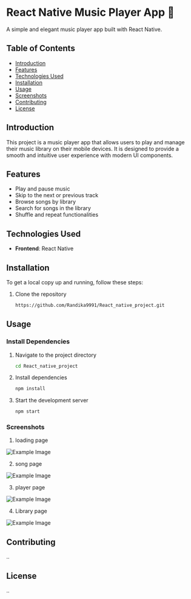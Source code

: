 # React Native Music Player App 🎵

A simple and elegant music player app built with React Native.

## Table of Contents
- [Introduction](#introduction)
- [Features](#features)
- [Technologies Used](#technologies-used)
- [Installation](#installation)
- [Usage](#usage)
- [Screenshots](#screenshots)
- [Contributing](#contributing)
- [License](#license)

## Introduction
This project is a music player app that allows users to play and manage their music library on their mobile devices. It is designed to provide a smooth and intuitive user experience with modern UI components.

## Features
- Play and pause music
- Skip to the next or previous track
- Browse songs by library
- Search for songs in the library
- Shuffle and repeat functionalities

## Technologies Used

- **Frontend**: React Native

## Installation
To get a local copy up and running, follow these steps:

1. Clone the repository
   ```sh
   https://github.com/Randika9991/React_native_project.git

## Usage

### Install Dependencies
1. Navigate to the project directory
   ```sh
   cd React_native_project

2. Install dependencies
   ```sh
   npm install
   
1. Start the development server
   ```sh
   npm start

### Screenshots

   1. loading page

   ![Example Image](https://github.com/Randika9991/React_native_project/blob/main/imagess/Screenshot_20240806_160203_Expo%20Go.jpg)

   2. song page 

   ![Example Image](https://github.com/Randika9991/React_native_project/blob/main/imagess/Screenshot_20240806_142811_Expo%20Go.jpg)

   3. player page 

   ![Example Image](https://github.com/Randika9991/React_native_project/blob/main/imagess/Screenshot_20240806_142752_Expo%20Go.jpg)

   4. Library page 

   ![Example Image](https://github.com/Randika9991/React_native_project/blob/main/imagess/Screenshot_20240806_142955_Expo%20Go.jpg)

## Contributing

   ..

## License

   ..
